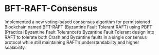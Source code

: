 # BFT-RAFT-Consensus
Implemented a new voting-based consensus algorithm for permissioned Blockchain named BFT-RAFT (Byzantine Fault Tolerant RAFT) using PBFT (Practical Byzantine Fault Tolerance)’s Byzantine Fault Tolerant design into RAFT to tolerate both Crash and Byzantine faults in a single consensus protocol while still maintaining RAFT’s understandability and higher scalability.

